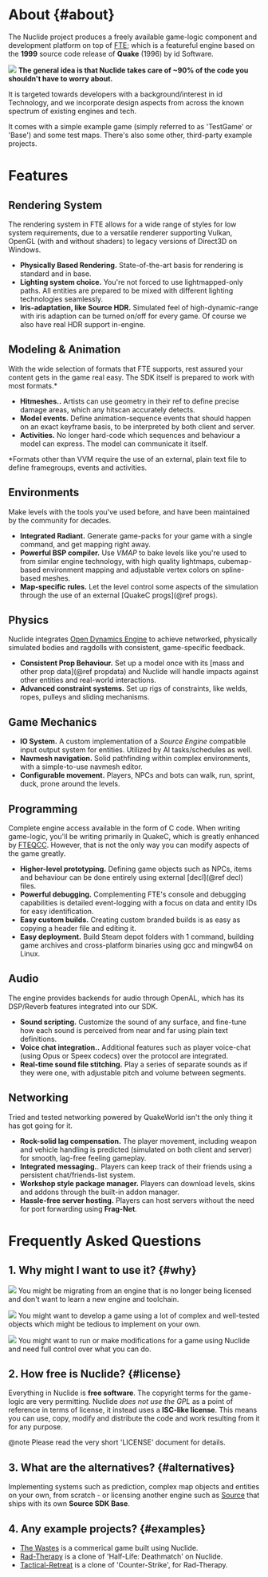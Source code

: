 
# About {#about}

The Nuclide project produces a freely available game-logic component and
development platform on top of [FTE](https://www.fteqw.org); which is a featureful engine based on the **1999** source code release of **Quake** (1996) by id Software.

![](wand.png) **The general idea is that Nuclide takes care of ~90% of the code you shouldn't have to worry about.**

It is targeted towards developers with a background/interest in id Technology, and we incorporate design aspects from across the known spectrum of existing engines and tech.

It comes with a simple example game (simply referred to as 'TestGame' or 'Base') and some test maps. There's also some other, third-party example projects.

# Features

## Rendering System

The rendering system in FTE allows for a wide range of styles for low system requirements, due to a versatile renderer supporting Vulkan, OpenGL (with and without shaders) to legacy versions of Direct3D on Windows.

- **Physically Based Rendering.** State-of-the-art basis for rendering is standard and in base.
- **Lighting system choice.** You're not forced to use lightmapped-only paths. All entities are prepared to be mixed with different lighting technologies seamlessly.
- **Iris-adaptation, like Source HDR.** Simulated feel of high-dynamic-range with iris adaption can be turned on/off for every game. Of course we also have real HDR support in-engine.

## Modeling & Animation

With the wide selection of formats that FTE supports, rest assured your content gets in the game real easy.
The SDK itself is prepared to work with most formats.*

- **Hitmeshes..** Artists can use geometry in their ref to define precise damage areas, which any hitscan accurately detects.
- **Model events.** Define animation-sequence events that should happen on an exact keyframe basis, to be interpreted by both client and server.
- **Activities.** No longer hard-code which sequences and behaviour a model can express. The model can communicate it itself.

*Formats other than VVM require the use of an external, plain text file to define framegroups, events and activities.

## Environments

Make levels with the tools you've used before, and have been maintained by the community for decades.

- **Integrated Radiant.** Generate game-packs for your game with a single command, and get mapping right away.
- **Powerful BSP compiler.** Use *VMAP* to bake levels like you're used to from similar engine technology, with high quality lightmaps, cubemap-based environment mapping and adjustable vertex colors on spline-based meshes.
- **Map-specific rules.** Let the level control some aspects of the simulation through the use of an external [QuakeC progs](@ref progs).

## Physics

Nuclide integrates [Open Dynamics Engine](http://www.ode.org) to achieve networked, physically simulated bodies and ragdolls with consistent, game-specific feedback.

- **Consistent Prop Behaviour.** Set up a model once with its [mass and other prop data](@ref propdata) and Nuclide will handle impacts against other entities and real-world interactions.
- **Advanced constraint systems.** Set up rigs of constraints, like welds, ropes, pulleys and sliding mechanisms.

## Game Mechanics

- **IO System.** A custom implementation of a *Source Engine* compatible input output system for entities. Utilized by AI tasks/schedules as well.
- **Navmesh navigation.** Solid pathfinding within complex environments, with a simple-to-use navmesh editor.
- **Configurable movement.** Players, NPCs and bots can walk, run, sprint, duck, prone around the levels.

## Programming

Complete engine access available in the form of C code.
When writing game-logic, you'll be writing primarily in QuakeC, which is greatly enhanced by [FTEQCC](https://www.fteqcc.org).
However, that is not the only way you can modify aspects of the game greatly.

- **Higher-level prototyping.** Defining game objects such as NPCs, items and behaviour can be done entirely using external [decl](@ref decl) files.
- **Powerful debugging.** Complementing FTE's console and debugging capabilities is detailed event-logging with a focus on data and entity IDs for easy identification.
- **Easy custom builds.** Creating custom branded builds is as easy as copying a header file and editing it.
- **Easy deployment.** Build Steam depot folders with 1 command, building game archives and cross-platform binaries using gcc and mingw64 on Linux.

## Audio

The engine provides backends for audio through OpenAL, which has its DSP/Reverb features integrated into our SDK.

- **Sound scripting.** Customize the sound of any surface, and fine-tune how each sound is perceived from near and far using plain text definitions.
- **Voice chat integration..** Additional features such as player voice-chat (using Opus or Speex codecs) over the protocol are integrated.
- **Real-time sound file stitching.** Play a series of separate sounds as if they were one, with adjustable pitch and volume between segments.

## Networking

Tried and tested networking powered by QuakeWorld isn't the only thing it has got going for it.

- **Rock-solid lag compensation.** The player movement, including weapon and vehicle handling is predicted (simulated on both client and server) for smooth, lag-free feeling gameplay.
- **Integrated messaging.**. Players can keep track of their friends using a persistent chat/friends-list system.
- **Workshop style package manager.** Players can download levels, skins and addons through the built-in addon manager.
- **Hassle-free server hosting.** Players can host servers without the need for port forwarding using **Frag-Net**.

# Frequently Asked Questions

## 1. Why might I want to use it? {#why}

![](cross.png) You might be migrating from an engine that is no longer being licensed and don't want to learn a new engine and toolchain.

![](bricks.png) You might want to develop a game using a lot of complex and well-tested objects
which might be tedious to implement on your own.

![](wrench.png) You might want to run or make modifications for a game using Nuclide and need full
control over what you can do.

## 2. How free is Nuclide? {#license}

Everything in Nuclide is **free software**. The copyright terms for the game-logic are
very permitting. Nuclide *does not use the GPL* as a point of reference in terms of license, it instead uses a **ISC-like license**. This means you can use, copy, modify and distribute the code and work resulting from it for any purpose.

@note Please read the very short 'LICENSE' document for details.

## 3. What are the alternatives? {#alternatives}

Implementing systems such as prediction, complex map objects and entities on
your own, from scratch - or licensing another engine such as [Source](https://partner.steamgames.com/doc/sdk/uploading/distributing_source_engine) that ships with its own **Source SDK Base**.

## 4. Any example projects? {#examples}

- [The Wastes](https://store.steampowered.com/app/793670) is a commerical game built using Nuclide.
- [Rad-Therapy](https://www.github.com/eukara/freehl) is a clone of 'Half-Life: Deathmatch' on Nuclide.
- [Tactical-Retreat](https://www.github.com/eukara/freecs) is a clone of 'Counter-Strike', for Rad-Therapy.
